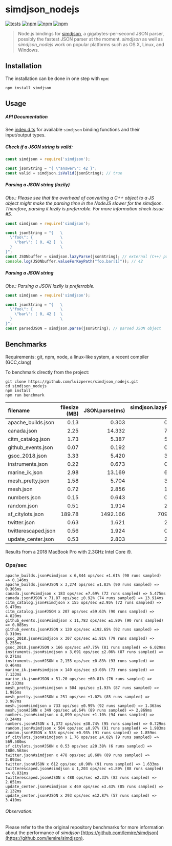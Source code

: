 # simdjson_nodejs
[![tests](https://github.com/luizperes/simdjson_nodejs/workflows/tests/badge.svg?branch=master)](https://github.com/luizperes/simdjson_nodejs/actions)
[![npm](https://img.shields.io/npm/v/simdjson.svg)](https://www.npmjs.com/package/simdjson)
[![npm](https://img.shields.io/npm/dm/simdjson.svg)](https://www.npmjs.com/package/simdjson)
[![npm](https://img.shields.io/npm/l/simdjson.svg)](https://github.com/luizperes/simdjson_nodejs/blob/master/LICENCE)

> Node.js bindings for [simdjson](https://github.com/lemire/simdjson), a gigabytes-per-second JSON parser, possibly the fastest JSON parser at the moment. *simdjson* as well as *simdjson_nodejs* work on popular platforms such as OS X, Linux, and Windows.

## Installation
The installation can be done in one step with `npm`:

`npm install simdjson`

## Usage

##### API Documentation
See [index.d.ts](index.d.ts) for available `simdjson` binding functions and their input/output types.

##### Check if a JSON string is valid:
```Javascript
const simdjson = require('simdjson');

const jsonString = "{ \"answer\": 42 }";
const valid = simdjson.isValid(jsonString); // true
```

##### Parsing a JSON string (lazily)
_Obs.: Please see that the overhead of converting a C++ object to a JS object might make the parsing time in the NodeJS slower for the simdjson. Therefore, parsing it lazily is preferrable. For more information check issue #5._
```Javascript
const simdjson = require('simdjson');

const jsonString = "{   \
  \"foo\": {            \
    \"bar\": [ 0, 42 ]  \
  }                     \
}";
const JSONbuffer = simdjson.lazyParse(jsonString); // external (C++) parsed JSON object
console.log(JSONbuffer.valueForKeyPath("foo.bar[1]")); // 42
```

##### Parsing a JSON string
_Obs.: Parsing a JSON lazily is preferrable._
```Javascript
const simdjson = require('simdjson');

const jsonString = "{   \
  \"foo\": {            \
    \"bar\": [ 0, 42 ]  \
  }                     \
}";
const parsedJSON = simdjson.parse(jsonString); // parsed JSON object
```

## Benchmarks

Requirements: git, npm, node, a linux-like system, a recent compiler (GCC,clang)

To benchmark directly from the project:

```
git clone https://github.com/luizperes/simdjson_nodejs.git
cd simdjson_nodejs
npm install
npm run benchmark
```

| filename | filesize (MB) | JSON.parse(ms) | simdjson.lazyParse (ms) | JSON.parse (GB/s) | simdjson.lazyParse (GB/s) | X faster |
| :-- | --: | --: | --: | --: | --: | --: |
| apache_builds.json | 0.13 | 0.303 | 0.158 | 0.42 | 0.80 | 1.91 |
| canada.json | 2.25 | 14.332 | 7.584 | 0.16 | 0.30 | 1.89 |
| citm_catalog.json | 1.73 | 5.387 | 5.768 | 0.32 | 0.30 | 0.93 |
| github_events.json | 0.07 | 0.192 | 0.091 | 0.34 | 0.71 | 2.10 |
| gsoc_2018.json | 3.33 | 5.420 | 3.839 | 0.61 | 0.87 | 1.41 |
| instruments.json | 0.22 | 0.673 | 0.619 | 0.33 | 0.36 | 1.09 |
| marine_ik.json | 2.98 | 13.169 | 6.397 | 0.23 | 0.47 | 2.06 |
| mesh_pretty.json | 1.58 | 5.704 | 3.043 | 0.28 | 0.52 | 1.87 |
| mesh.json | 0.72 | 2.856 | 1.404 | 0.25 | 0.52 | 2.03 |
| numbers.json | 0.15 | 0.643 | 0.280 | 0.23 | 0.54 | 2.30 |
| random.json | 0.51 | 1.914 | 2.447 | 0.27 | 0.21 | 0.78 |
| sf_citylots.json | 189.78 | 1492.166 | 709.692 | 0.13 | 0.27 | 2.10 |
| twitter.json | 0.63 | 1.621 | 2.112 | 0.39 | 0.30 | 0.77 |
| twitterescaped.json | 0.56 | 1.924 | 0.959 | 0.29 | 0.59 | 2.01 |
| update_center.json | 0.53 | 2.803 | 2.715 | 0.19 | 0.20 | 1.03 |

Results from a 2018 MacBook Pro with 2.3GHz Intel Core i9.

### Ops/sec

```text
apache_builds.json#simdjson x 6,844 ops/sec ±1.61% (90 runs sampled) => 0.146ms
apache_builds.json#JSON x 3,274 ops/sec ±1.83% (90 runs sampled) => 0.305ms
canada.json#simdjson x 183 ops/sec ±7.69% (72 runs sampled) => 5.475ms
canada.json#JSON x 71.87 ops/sec ±0.92% (74 runs sampled) => 13.914ms
citm_catalog.json#simdjson x 155 ops/sec ±2.95% (72 runs sampled) => 6.470ms
citm_catalog.json#JSON x 207 ops/sec ±59.63% (90 runs sampled) => 4.820ms
github_events.json#simdjson x 11,783 ops/sec ±1.80% (90 runs sampled) => 0.085ms
github_events.json#JSON x 120 ops/sec ±192.65% (92 runs sampled) => 8.310ms
gsoc_2018.json#simdjson x 307 ops/sec ±1.81% (79 runs sampled) => 3.255ms
gsoc_2018.json#JSON x 166 ops/sec ±47.75% (81 runs sampled) => 6.029ms
instruments.json#simdjson x 3,691 ops/sec ±2.06% (87 runs sampled) => 0.271ms
instruments.json#JSON x 2,155 ops/sec ±0.83% (93 runs sampled) => 0.464ms
marine_ik.json#simdjson x 140 ops/sec ±3.08% (73 runs sampled) => 7.133ms
marine_ik.json#JSON x 51.20 ops/sec ±60.81% (76 runs sampled) => 19.533ms
mesh_pretty.json#simdjson x 504 ops/sec ±1.93% (87 runs sampled) => 1.985ms
mesh_pretty.json#JSON x 251 ops/sec ±1.02% (85 runs sampled) => 3.987ms
mesh.json#simdjson x 733 ops/sec ±0.99% (92 runs sampled) => 1.363ms
mesh.json#JSON x 349 ops/sec ±0.64% (89 runs sampled) => 2.869ms
numbers.json#simdjson x 4,099 ops/sec ±1.10% (94 runs sampled) => 0.244ms
numbers.json#JSON x 1,372 ops/sec ±38.74% (95 runs sampled) => 0.729ms
random.json#simdjson x 504 ops/sec ±0.97% (91 runs sampled) => 1.983ms
random.json#JSON x 538 ops/sec ±0.93% (91 runs sampled) => 1.859ms
sf_citylots.json#simdjson x 1.76 ops/sec ±4.02% (9 runs sampled) => 569.580ms
sf_citylots.json#JSON x 0.53 ops/sec ±20.38% (6 runs sampled) => 1880.563ms
twitter.json#simdjson x 478 ops/sec ±0.68% (89 runs sampled) => 2.093ms
twitter.json#JSON x 612 ops/sec ±0.90% (91 runs sampled) => 1.633ms
twitterescaped.json#simdjson x 1,203 ops/sec ±1.80% (88 runs sampled) => 0.831ms
twitterescaped.json#JSON x 488 ops/sec ±2.33% (82 runs sampled) => 2.051ms
update_center.json#simdjson x 469 ops/sec ±3.43% (85 runs sampled) => 2.132ms
update_center.json#JSON x 293 ops/sec ±12.87% (57 runs sampled) => 3.410ms
```

###### Observation:
Please refer to the the original repository benchmarks for more information about the performance of *simdjson* [https://github.com/lemire/simdjson](https://github.com/lemire/simdjson).

